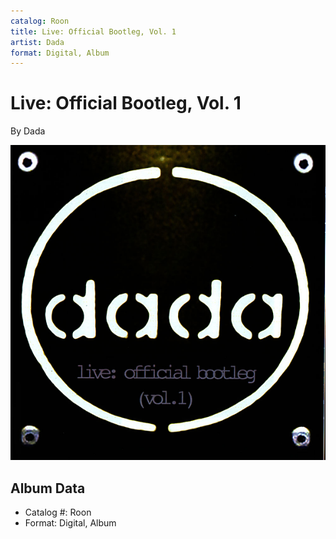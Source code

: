 ```yaml
---
catalog: Roon
title: Live: Official Bootleg, Vol. 1
artist: Dada
format: Digital, Album
---
```


# Live: Official Bootleg, Vol. 1

By Dada

![](../../assets/albumcovers/Dada-Live-_Official_Bootleg__Vol_1.png)

## Album Data

- Catalog #: Roon
- Format: Digital, Album

